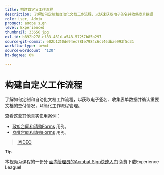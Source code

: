 ```yaml
---
title: 构建自定义工作流程
description: 了解如何定制和自动化文档工作流程，以快速获取电子签名并收集表单数据
role: User, Admin
product: adobe sign
level: Experienced
thumbnail: 33656.jpg
exl-id: b892b278-cf83-461d-a548-57237b85b297
source-git-commit: e02b1250de94ec781e7984c6c146dbae993f5d31
workflow-type: tm+mt
source-wordcount: '120'
ht-degree: 0%

---
```


# 构建自定义工作流程

了解如何定制和自动化文档工作流程，以获取电子签名、收集表单数据并确认重要文档的交付情况，以简化工作流程管理。

查看这些其他真实使用案例：

* [政府合同和请购Forms](https://experienceleague.adobe.com/docs/document-cloud-learn/sign-learning-hub/expand/recipes/gov/usecasegovcontracts.html?lang=en) 用例。
* [商业合同和请购Forms](https://experienceleague.adobe.com/docs/document-cloud-learn/sign-learning-hub/expand/recipes/com/usecasecomcontracts.html?lang=en) 用例。

>[!VIDEO](https://video.tv.adobe.com/v/33656?hidetitle=true)

>[!TIP]
>
>本视频为课程的一部分 [面向管理员的Acrobat Sign快速入门](https://experienceleague.adobe.com/?recommended=Sign-A-1-2020.2) 免费下载Experience League!
